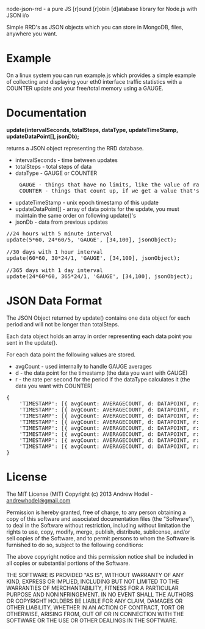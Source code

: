 node-json-rrd - a pure JS [r]ound [r]obin [d]atabase library for Node.js with JSON i/o

Simple RRD's as JSON objects which you can store in MongoDB, files, anywhere you want.

Example
======

On a linux system you can run example.js which provides a simple example of collecting and displaying
your eth0 interface traffic statistics with a COUNTER update and your free/total memory using a GAUGE.

Documentation
=============

__update(intervalSeconds, totalSteps, dataType, updateTimeStamp, updateDataPoint[], jsonDb);__

returns a JSON object representing the RRD database.

* intervalSeconds - time between updates
* totalSteps - total steps of data
* dataType - GAUGE or COUNTER
<pre>
    GAUGE - things that have no limits, like the value of raw materials
    COUNTER - things that count up, if we get a value that's less than last time it means it reset... stored as a per second rate
</pre>
* updateTimeStamp - unix epoch timestamp of this update
* updateDataPoint[] - array of data points for the update, you must maintain the same order on following update()'s
* jsonDb - data from previous updates

<pre>
//24 hours with 5 minute interval
update(5*60, 24*60/5, 'GAUGE', [34,100], jsonObject);

//30 days with 1 hour interval
update(60*60, 30*24/1, 'GAUGE', [34,100], jsonObject);

//365 days with 1 day interval
update(24*60*60, 365*24/1, 'GAUGE', [34,100], jsonObject);
</pre>

JSON Data Format
================

The JSON Object returned by update() contains one data object for each period and will not be longer than totalSteps.

Each data object holds an array in order representing each data point you sent in the update().

For each data point the following values are stored.

* avgCount - used internally to handle GAUGE averages
* d - the data point for the timestamp (the data you want with GAUGE)
* r - the rate per second for the period if the dataType calculates it (the data you want with COUNTER)

<pre>
{
    'TIMESTAMP': [{ avgCount: AVERAGECOUNT, d: DATAPOINT, r: RATEPERSEC },{ avgCount: AVERAGECOUNT, d: DATAPOINT, r: RATEPERSEC }]
    'TIMESTAMP': [{ avgCount: AVERAGECOUNT, d: DATAPOINT, r: RATEPERSEC },{ avgCount: AVERAGECOUNT, d: DATAPOINT, r: RATEPERSEC }]
    'TIMESTAMP': [{ avgCount: AVERAGECOUNT, d: DATAPOINT, r: RATEPERSEC },{ avgCount: AVERAGECOUNT, d: DATAPOINT, r: RATEPERSEC }]
    'TIMESTAMP': [{ avgCount: AVERAGECOUNT, d: DATAPOINT, r: RATEPERSEC },{ avgCount: AVERAGECOUNT, d: DATAPOINT, r: RATEPERSEC }]
    'TIMESTAMP': [{ avgCount: AVERAGECOUNT, d: DATAPOINT, r: RATEPERSEC },{ avgCount: AVERAGECOUNT, d: DATAPOINT, r: RATEPERSEC }]
    'TIMESTAMP': [{ avgCount: AVERAGECOUNT, d: DATAPOINT, r: RATEPERSEC },{ avgCount: AVERAGECOUNT, d: DATAPOINT, r: RATEPERSEC }]
    'TIMESTAMP': [{ avgCount: AVERAGECOUNT, d: DATAPOINT, r: RATEPERSEC },{ avgCount: AVERAGECOUNT, d: DATAPOINT, r: RATEPERSEC }]
    'TIMESTAMP': [{ avgCount: AVERAGECOUNT, d: DATAPOINT, r: RATEPERSEC },{ avgCount: AVERAGECOUNT, d: DATAPOINT, r: RATEPERSEC }]
}
</pre>

License
=======

The MIT License (MIT) Copyright (c) 2013 Andrew Hodel - andrewhodel@gmail.com

Permission is hereby granted, free of charge, to any person obtaining a copy of this software and associated documentation files (the "Software"), to deal in the Software without restriction, including without limitation the rights to use, copy, modify, merge, publish, distribute, sublicense, and/or sell copies of the Software, and to permit persons to whom the Software is furnished to do so, subject to the following conditions:

The above copyright notice and this permission notice shall be included in all copies or substantial portions of the Software.

THE SOFTWARE IS PROVIDED "AS IS", WITHOUT WARRANTY OF ANY KIND, EXPRESS OR IMPLIED, INCLUDING BUT NOT LIMITED TO THE WARRANTIES OF MERCHANTABILITY, FITNESS FOR A PARTICULAR PURPOSE AND NONINFRINGEMENT. IN NO EVENT SHALL THE AUTHORS OR COPYRIGHT HOLDERS BE LIABLE FOR ANY CLAIM, DAMAGES OR OTHER LIABILITY, WHETHER IN AN ACTION OF CONTRACT, TORT OR OTHERWISE, ARISING FROM, OUT OF OR IN CONNECTION WITH THE SOFTWARE OR THE USE OR OTHER DEALINGS IN THE SOFTWARE.
